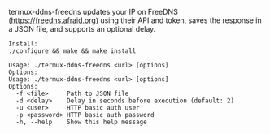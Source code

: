 termux-ddns-freedns updates your IP on FreeDNS (https://freedns.afraid.org) using their API and token, saves the response in a JSON file, and supports an optional delay.

```
Install:
./configure && make && make install
```

````
Usage: ./termux-ddns-freedns <url> [options]
Options:
Usage: ./termux-ddns-freedns <url> [options]
Options:
  -f <file>     Path to JSON file
  -d <delay>    Delay in seconds before execution (default: 2)
  -u <user>     HTTP basic auth user
  -p <password> HTTP basic auth password
  -h, --help    Show this help message
````
